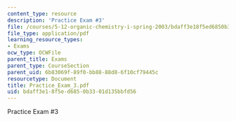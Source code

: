 ```yaml
---
content_type: resource
description: 'Practice Exam #3'
file: /courses/5-12-organic-chemistry-i-spring-2003/bdaff3e18f5ed6850b3301d135bbfd56_Practice_Exam_3.pdf
file_type: application/pdf
learning_resource_types:
- Exams
ocw_type: OCWFile
parent_title: Exams
parent_type: CourseSection
parent_uid: 6b83069f-89f0-bb88-88d8-6f10cf79445c
resourcetype: Document
title: Practice_Exam_3.pdf
uid: bdaff3e1-8f5e-d685-0b33-01d135bbfd56
---
```

Practice Exam #3

